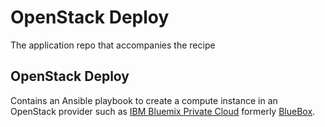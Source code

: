 # OpenStack Deploy
The application repo that accompanies the recipe []()

## OpenStack Deploy
Contains an Ansible playbook to create a compute instance in an OpenStack provider such as [IBM Bluemix Private Cloud](https://www.ibm.com/us-en/marketplace/private-cloud-as-a-service) formerly [BlueBox](https://www.blueboxcloud.com/).